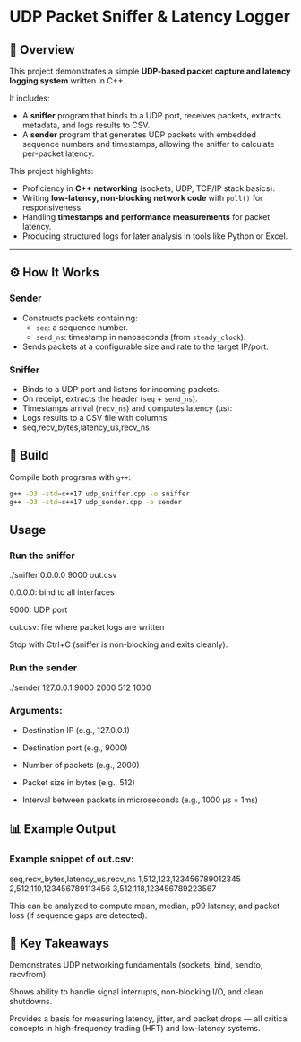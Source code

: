 # UDP Packet Sniffer & Latency Logger

## 📌 Overview

This project demonstrates a simple **UDP-based packet capture and latency logging system** written in C++.

It includes:

- A **sniffer** program that binds to a UDP port, receives packets, extracts metadata, and logs results to CSV.
- A **sender** program that generates UDP packets with embedded sequence numbers and timestamps, allowing the sniffer to calculate per-packet latency.

This project highlights:

- Proficiency in **C++ networking** (sockets, UDP, TCP/IP stack basics).
- Writing **low-latency, non-blocking network code** with `poll()` for responsiveness.
- Handling **timestamps and performance measurements** for packet latency.
- Producing structured logs for later analysis in tools like Python or Excel.

---

## ⚙️ How It Works

### Sender

- Constructs packets containing:
  - `seq`: a sequence number.
  - `send_ns`: timestamp in nanoseconds (from `steady_clock`).
- Sends packets at a configurable size and rate to the target IP/port.

### Sniffer

- Binds to a UDP port and listens for incoming packets.
- On receipt, extracts the header (`seq` + `send_ns`).
- Timestamps arrival (`recv_ns`) and computes latency (µs):
- Logs results to a CSV file with columns:
- seq,recv_bytes,latency_us,recv_ns

## 🚀 Build

Compile both programs with `g++`:

```bash
g++ -O3 -std=c++17 udp_sniffer.cpp -o sniffer
g++ -O3 -std=c++17 udp_sender.cpp -o sender
```

## Usage

### Run the sniffer

./sniffer 0.0.0.0 9000 out.csv

0.0.0.0: bind to all interfaces

9000: UDP port

out.csv: file where packet logs are written

Stop with Ctrl+C (sniffer is non-blocking and exits cleanly).

### Run the sender

./sender 127.0.0.1 9000 2000 512 1000

### Arguments:

- Destination IP (e.g., 127.0.0.1)

- Destination port (e.g., 9000)

- Number of packets (e.g., 2000)

- Packet size in bytes (e.g., 512)

- Interval between packets in microseconds (e.g., 1000 µs = 1ms)

## 📊 Example Output

### Example snippet of out.csv:

seq,recv_bytes,latency_us,recv_ns
1,512,123,123456789012345
2,512,110,123456789113456
3,512,118,123456789223567

This can be analyzed to compute mean, median, p99 latency, and packet loss (if sequence gaps are detected).

## 🔑 Key Takeaways

Demonstrates UDP networking fundamentals (sockets, bind, sendto, recvfrom).

Shows ability to handle signal interrupts, non-blocking I/O, and clean shutdowns.

Provides a basis for measuring latency, jitter, and packet drops — all critical concepts in high-frequency trading (HFT) and low-latency systems.
